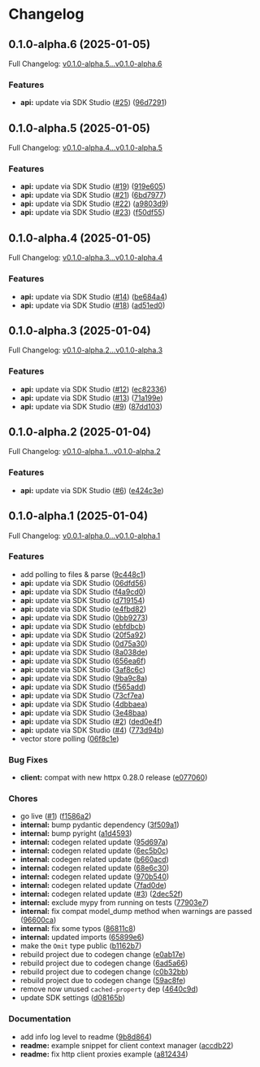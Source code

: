 # Changelog

## 0.1.0-alpha.6 (2025-01-05)

Full Changelog: [v0.1.0-alpha.5...v0.1.0-alpha.6](https://github.com/mixedbread-ai/mixedbread-python/compare/v0.1.0-alpha.5...v0.1.0-alpha.6)

### Features

* **api:** update via SDK Studio ([#25](https://github.com/mixedbread-ai/mixedbread-python/issues/25)) ([96d7291](https://github.com/mixedbread-ai/mixedbread-python/commit/96d729108b0ef91b14a177ed9981bbf0b1c725b9))

## 0.1.0-alpha.5 (2025-01-05)

Full Changelog: [v0.1.0-alpha.4...v0.1.0-alpha.5](https://github.com/mixedbread-ai/mixedbread-python/compare/v0.1.0-alpha.4...v0.1.0-alpha.5)

### Features

* **api:** update via SDK Studio ([#19](https://github.com/mixedbread-ai/mixedbread-python/issues/19)) ([919e605](https://github.com/mixedbread-ai/mixedbread-python/commit/919e605b4517196b847309e1e9561f282db349aa))
* **api:** update via SDK Studio ([#21](https://github.com/mixedbread-ai/mixedbread-python/issues/21)) ([6bd7977](https://github.com/mixedbread-ai/mixedbread-python/commit/6bd79774870872f649e3524b0120289f9243ef40))
* **api:** update via SDK Studio ([#22](https://github.com/mixedbread-ai/mixedbread-python/issues/22)) ([a9803d9](https://github.com/mixedbread-ai/mixedbread-python/commit/a9803d9f8cadc63e92eb16f18ca8a4266939f6b5))
* **api:** update via SDK Studio ([#23](https://github.com/mixedbread-ai/mixedbread-python/issues/23)) ([f50df55](https://github.com/mixedbread-ai/mixedbread-python/commit/f50df553e55f8daeb20c9a41039461644e7edc25))

## 0.1.0-alpha.4 (2025-01-05)

Full Changelog: [v0.1.0-alpha.3...v0.1.0-alpha.4](https://github.com/mixedbread-ai/mixedbread-python/compare/v0.1.0-alpha.3...v0.1.0-alpha.4)

### Features

* **api:** update via SDK Studio ([#14](https://github.com/mixedbread-ai/mixedbread-python/issues/14)) ([be684a4](https://github.com/mixedbread-ai/mixedbread-python/commit/be684a41f190afc063a3aec1e9b2c4d7391ce6f1))
* **api:** update via SDK Studio ([#18](https://github.com/mixedbread-ai/mixedbread-python/issues/18)) ([ad51ed0](https://github.com/mixedbread-ai/mixedbread-python/commit/ad51ed0369ae5403ed1b8344bbeb56ebaa624f26))

## 0.1.0-alpha.3 (2025-01-04)

Full Changelog: [v0.1.0-alpha.2...v0.1.0-alpha.3](https://github.com/mixedbread-ai/mixedbread-python/compare/v0.1.0-alpha.2...v0.1.0-alpha.3)

### Features

* **api:** update via SDK Studio ([#12](https://github.com/mixedbread-ai/mixedbread-python/issues/12)) ([ec82336](https://github.com/mixedbread-ai/mixedbread-python/commit/ec82336ae9b12489e6e992ca97b2d5a47448ec8d))
* **api:** update via SDK Studio ([#13](https://github.com/mixedbread-ai/mixedbread-python/issues/13)) ([71a199e](https://github.com/mixedbread-ai/mixedbread-python/commit/71a199e77d751a76f889471a8ca3997aa7fad278))
* **api:** update via SDK Studio ([#9](https://github.com/mixedbread-ai/mixedbread-python/issues/9)) ([87dd103](https://github.com/mixedbread-ai/mixedbread-python/commit/87dd1035d47f3a218e68b35f11f3c0a906f3e564))

## 0.1.0-alpha.2 (2025-01-04)

Full Changelog: [v0.1.0-alpha.1...v0.1.0-alpha.2](https://github.com/mixedbread-ai/mixedbread-python/compare/v0.1.0-alpha.1...v0.1.0-alpha.2)

### Features

* **api:** update via SDK Studio ([#6](https://github.com/mixedbread-ai/mixedbread-python/issues/6)) ([e424c3e](https://github.com/mixedbread-ai/mixedbread-python/commit/e424c3e9e7fdfee49a4fb32df8e4c87b94470d13))

## 0.1.0-alpha.1 (2025-01-04)

Full Changelog: [v0.0.1-alpha.0...v0.1.0-alpha.1](https://github.com/mixedbread-ai/mixedbread-python/compare/v0.0.1-alpha.0...v0.1.0-alpha.1)

### Features

* add polling to files & parse ([9c448c1](https://github.com/mixedbread-ai/mixedbread-python/commit/9c448c1cb8f01d5cfb5858518dbf16eae684f93c))
* **api:** update via SDK Studio ([06dfd56](https://github.com/mixedbread-ai/mixedbread-python/commit/06dfd5648d8c8910b216db1cd95345c04967cc6c))
* **api:** update via SDK Studio ([f4a9cd0](https://github.com/mixedbread-ai/mixedbread-python/commit/f4a9cd056be028770bc0a24c5c55c49cb7d139fa))
* **api:** update via SDK Studio ([d719154](https://github.com/mixedbread-ai/mixedbread-python/commit/d719154b55832f37cdb84bdaf12124b450ced190))
* **api:** update via SDK Studio ([e4fbd82](https://github.com/mixedbread-ai/mixedbread-python/commit/e4fbd829b247e0cd1935ff38dbd2af0106450e9f))
* **api:** update via SDK Studio ([0bb9273](https://github.com/mixedbread-ai/mixedbread-python/commit/0bb92731087b81de203b160f0fda3f22730b997f))
* **api:** update via SDK Studio ([ebfdbcb](https://github.com/mixedbread-ai/mixedbread-python/commit/ebfdbcb4151fff3ca9afb6bd449f78ca6f5d1f83))
* **api:** update via SDK Studio ([20f5a92](https://github.com/mixedbread-ai/mixedbread-python/commit/20f5a92fada6b965185ce0583389e9d6749c6319))
* **api:** update via SDK Studio ([0d75a30](https://github.com/mixedbread-ai/mixedbread-python/commit/0d75a30a4ee5e202c86b4d682ca61e5fee990380))
* **api:** update via SDK Studio ([8a038de](https://github.com/mixedbread-ai/mixedbread-python/commit/8a038de5f5773f7417806804ff240b39424b606b))
* **api:** update via SDK Studio ([656ea6f](https://github.com/mixedbread-ai/mixedbread-python/commit/656ea6ffeb8a92e34ded0fbed58508ca12429053))
* **api:** update via SDK Studio ([3af8c6c](https://github.com/mixedbread-ai/mixedbread-python/commit/3af8c6c54d61d4cffa0e192851ef615096ca8fc7))
* **api:** update via SDK Studio ([9ba9c8a](https://github.com/mixedbread-ai/mixedbread-python/commit/9ba9c8afe91941db3aa65618ec0b1f5f0d552a06))
* **api:** update via SDK Studio ([f565add](https://github.com/mixedbread-ai/mixedbread-python/commit/f565add104afae946aa7937b34d72793f1f6f482))
* **api:** update via SDK Studio ([73cf7ea](https://github.com/mixedbread-ai/mixedbread-python/commit/73cf7ea2a46d3e18ef6200da31919e7979c67cf0))
* **api:** update via SDK Studio ([4dbbaea](https://github.com/mixedbread-ai/mixedbread-python/commit/4dbbaead9c07366b04538c96f0b9b7db1d92c8c8))
* **api:** update via SDK Studio ([3e48baa](https://github.com/mixedbread-ai/mixedbread-python/commit/3e48baa57fd7152bf160dbde92968128974b327a))
* **api:** update via SDK Studio ([#2](https://github.com/mixedbread-ai/mixedbread-python/issues/2)) ([ded0e4f](https://github.com/mixedbread-ai/mixedbread-python/commit/ded0e4ffbb7e8f8a4ecd1d1dd48d3a0e4be67482))
* **api:** update via SDK Studio ([#4](https://github.com/mixedbread-ai/mixedbread-python/issues/4)) ([773d94b](https://github.com/mixedbread-ai/mixedbread-python/commit/773d94b302ed0dff275ffef5422db562ca97e1fd))
* vector store polling ([06f8c1e](https://github.com/mixedbread-ai/mixedbread-python/commit/06f8c1eff981970fb12d2fd7a2b8552a4d8ece5d))


### Bug Fixes

* **client:** compat with new httpx 0.28.0 release ([e077060](https://github.com/mixedbread-ai/mixedbread-python/commit/e077060ece5736c16b8fa799b59adec331d0e797))


### Chores

* go live ([#1](https://github.com/mixedbread-ai/mixedbread-python/issues/1)) ([f1586a2](https://github.com/mixedbread-ai/mixedbread-python/commit/f1586a2f891404a2a7c816b9bab01e1ee55fc287))
* **internal:** bump pydantic dependency ([3f509a1](https://github.com/mixedbread-ai/mixedbread-python/commit/3f509a1a750586e29464472af09f6ba95331913a))
* **internal:** bump pyright ([a1d4593](https://github.com/mixedbread-ai/mixedbread-python/commit/a1d4593b19c45b0a72e71b683c030b1e20ec7d7e))
* **internal:** codegen related update ([95d697a](https://github.com/mixedbread-ai/mixedbread-python/commit/95d697a1994e7f03b00484538909ea70284484ba))
* **internal:** codegen related update ([6ec5b0c](https://github.com/mixedbread-ai/mixedbread-python/commit/6ec5b0cf9b571e92d10a4c729e4ac501b73bb166))
* **internal:** codegen related update ([b660acd](https://github.com/mixedbread-ai/mixedbread-python/commit/b660acd25744a8d699fed29a66aa5d30ebbffb58))
* **internal:** codegen related update ([68e6c30](https://github.com/mixedbread-ai/mixedbread-python/commit/68e6c3078bd9be4ad54da60b880c9277d4f684e1))
* **internal:** codegen related update ([970b540](https://github.com/mixedbread-ai/mixedbread-python/commit/970b5401390ea2cc1a72f2df94602a2c5a279efc))
* **internal:** codegen related update ([7fad0de](https://github.com/mixedbread-ai/mixedbread-python/commit/7fad0de3797b65846988b3d91acce12f69ac36a5))
* **internal:** codegen related update ([#3](https://github.com/mixedbread-ai/mixedbread-python/issues/3)) ([2dec52f](https://github.com/mixedbread-ai/mixedbread-python/commit/2dec52fd69b9bd80bd587358982bf4c60d0871e2))
* **internal:** exclude mypy from running on tests ([77903e7](https://github.com/mixedbread-ai/mixedbread-python/commit/77903e7071851188785253d6c914438b8b0e8f11))
* **internal:** fix compat model_dump method when warnings are passed ([96600ca](https://github.com/mixedbread-ai/mixedbread-python/commit/96600ca29404ee33a4a36f4aae3fe00b4209a3a1))
* **internal:** fix some typos ([86811c8](https://github.com/mixedbread-ai/mixedbread-python/commit/86811c8244b176d665d32f309d0b4cc5f5081d7f))
* **internal:** updated imports ([65899e6](https://github.com/mixedbread-ai/mixedbread-python/commit/65899e69ebbf7e41d48a25b13b3de0afbf041936))
* make the `Omit` type public ([b1162b7](https://github.com/mixedbread-ai/mixedbread-python/commit/b1162b7dc9556107b259dc2f503989cbf42d8238))
* rebuild project due to codegen change ([e0ab17e](https://github.com/mixedbread-ai/mixedbread-python/commit/e0ab17ec47a9a8bbbac75d7477dec957571d0978))
* rebuild project due to codegen change ([6ad5a66](https://github.com/mixedbread-ai/mixedbread-python/commit/6ad5a6620db73818f8b6de490cc93d1ed2fe4d53))
* rebuild project due to codegen change ([c0b32bb](https://github.com/mixedbread-ai/mixedbread-python/commit/c0b32bb7a28998cb44feb126613c6bdec1b3e662))
* rebuild project due to codegen change ([59ac8fe](https://github.com/mixedbread-ai/mixedbread-python/commit/59ac8fe8a7c8e1b764e22430dd7db878f7001b38))
* remove now unused `cached-property` dep ([4640c9d](https://github.com/mixedbread-ai/mixedbread-python/commit/4640c9d565ef0f96f40c98ea579cb27bab9957bb))
* update SDK settings ([d08165b](https://github.com/mixedbread-ai/mixedbread-python/commit/d08165b0d5d067482747dd91024c5d17823bda8b))


### Documentation

* add info log level to readme ([9b8d864](https://github.com/mixedbread-ai/mixedbread-python/commit/9b8d8645081cd057d042d572975a0c0f88314292))
* **readme:** example snippet for client context manager ([accdb22](https://github.com/mixedbread-ai/mixedbread-python/commit/accdb2236de22a09fc4c81571e20fd2132cf5361))
* **readme:** fix http client proxies example ([a812434](https://github.com/mixedbread-ai/mixedbread-python/commit/a81243406e9d8169306d37e6e39b517c830cf957))
